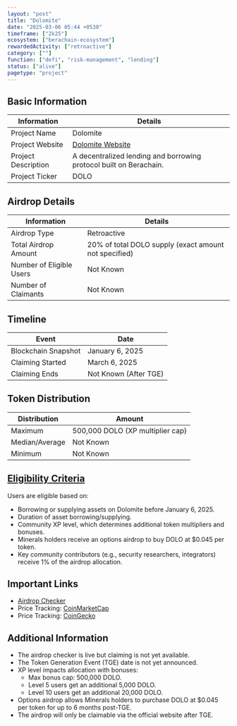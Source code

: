 ```yaml
---
layout: "post"
title: "Dolomite"
date: "2025-03-06 05:44 +0530"
timeframe: ["2k25"]
ecosystem: ["berachain-ecosystem"]
rewardedActivity: ["retroactive"]
category: [""]
function: ["defi", "risk-management", "lending"]
status: ["alive"]
pagetype: "project"
---
```


## Basic Information

| Information         | Details                                                            |
| ------------------- | ------------------------------------------------------------------ |
| Project Name        | Dolomite                                                           |
| Project Website     | [Dolomite Website](https://dolomite.io/)                           |
| Project Description | A decentralized lending and borrowing protocol built on Berachain. |
| Project Ticker      | DOLO                                                               |

## Airdrop Details

| Information              | Details                                               |
| ------------------------ | ----------------------------------------------------- |
| Airdrop Type             | Retroactive                                           |
| Total Airdrop Amount     | 20% of total DOLO supply (exact amount not specified) |
| Number of Eligible Users | Not Known                                             |
| Number of Claimants      | Not Known                                             |

## Timeline

| Event               | Date                  |
| ------------------- | --------------------- |
| Blockchain Snapshot | January 6, 2025       |
| Claiming Started    | March 6, 2025         |
| Claiming Ends       | Not Known (After TGE) |

## Token Distribution

| Distribution   | Amount                           |
| -------------- | -------------------------------- |
| Maximum        | 500,000 DOLO (XP multiplier cap) |
| Median/Average | Not Known                        |
| Minimum        | Not Known                        |

## [Eligibility Criteria](https://medium.com/dolomite-official/dolomite-airdrop-checker-is-live-648f977e902e)

Users are eligible based on:

- Borrowing or supplying assets on Dolomite before January 6, 2025.
- Duration of asset borrowing/supplying.
- Community XP level, which determines additional token multipliers and bonuses.
- Minerals holders receive an options airdrop to buy DOLO at $0.045 per token.
- Key community contributors (e.g., security researchers, integrators) receive 1% of the airdrop allocation.

## Important Links

- [Airdrop Checker](https://app.dolomite.io/airdrop)
- Price Tracking: [CoinMarketCap](https://coinmarketcap.com/currencies/dolomite)
- Price Tracking: [CoinGecko](https://www.coingecko.com/en/coins/dolomite)
## Additional Information

- The airdrop checker is live but claiming is not yet available.
- The Token Generation Event (TGE) date is not yet announced.
- XP level impacts allocation with bonuses:
  - Max bonus cap: 500,000 DOLO.
  - Level 5 users get an additional 5,000 DOLO.
  - Level 10 users get an additional 20,000 DOLO.
- Options airdrop allows Minerals holders to purchase DOLO at $0.045 per token for up to 6 months post-TGE.
- The airdrop will only be claimable via the official website after TGE.